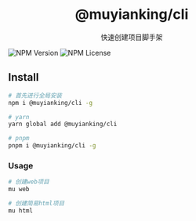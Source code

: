 <h1 align="center">@muyianking/cli</h1>

<p align="center">
快速创建项目脚手架
</p>

![NPM Version](https://img.shields.io/npm/v/%40muyianking%2Fcli) ![NPM License](https://img.shields.io/npm/l/%40muyianking%2Fcli)

## Install

```bash
# 首先进行全局安装
npm i @muyianking/cli -g

# yarn
yarn global add @muyianking/cli

# pnpm
pnpm i @muyianking/cli -g
```

### Usage

```bash
# 创建web项目
mu web

# 创建简易html项目
mu html
```
